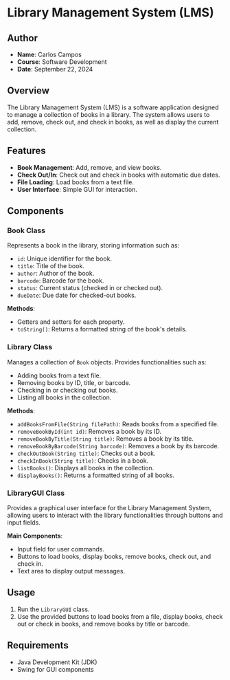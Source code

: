 
# Library Management System (LMS)

## Author
- **Name**: Carlos Campos
- **Course**: Software Development
- **Date**: September 22, 2024

## Overview
The Library Management System (LMS) is a software application designed to manage a collection of books in a library. The system allows users to add, remove, check out, and check in books, as well as display the current collection.

## Features
- **Book Management**: Add, remove, and view books.
- **Check Out/In**: Check out and check in books with automatic due dates.
- **File Loading**: Load books from a text file.
- **User Interface**: Simple GUI for interaction.

## Components
### Book Class
Represents a book in the library, storing information such as:
- `id`: Unique identifier for the book.
- `title`: Title of the book.
- `author`: Author of the book.
- `barcode`: Barcode for the book.
- `status`: Current status (checked in or checked out).
- `dueDate`: Due date for checked-out books.

**Methods**:
- Getters and setters for each property.
- `toString()`: Returns a formatted string of the book's details.

### Library Class
Manages a collection of `Book` objects. Provides functionalities such as:
- Adding books from a text file.
- Removing books by ID, title, or barcode.
- Checking in or checking out books.
- Listing all books in the collection.

**Methods**:
- `addBooksFromFile(String filePath)`: Reads books from a specified file.
- `removeBookById(int id)`: Removes a book by its ID.
- `removeBookByTitle(String title)`: Removes a book by its title.
- `removeBookByBarcode(String barcode)`: Removes a book by its barcode.
- `checkOutBook(String title)`: Checks out a book.
- `checkInBook(String title)`: Checks in a book.
- `listBooks()`: Displays all books in the collection.
- `displayBooks()`: Returns a formatted string of all books.

### LibraryGUI Class
Provides a graphical user interface for the Library Management System, allowing users to interact with the library functionalities through buttons and input fields.

**Main Components**:
- Input field for user commands.
- Buttons to load books, display books, remove books, check out, and check in.
- Text area to display output messages.

## Usage
1. Run the `LibraryGUI` class.
2. Use the provided buttons to load books from a file, display books, check out or check in books, and remove books by title or barcode.

## Requirements
- Java Development Kit (JDK)
- Swing for GUI components
